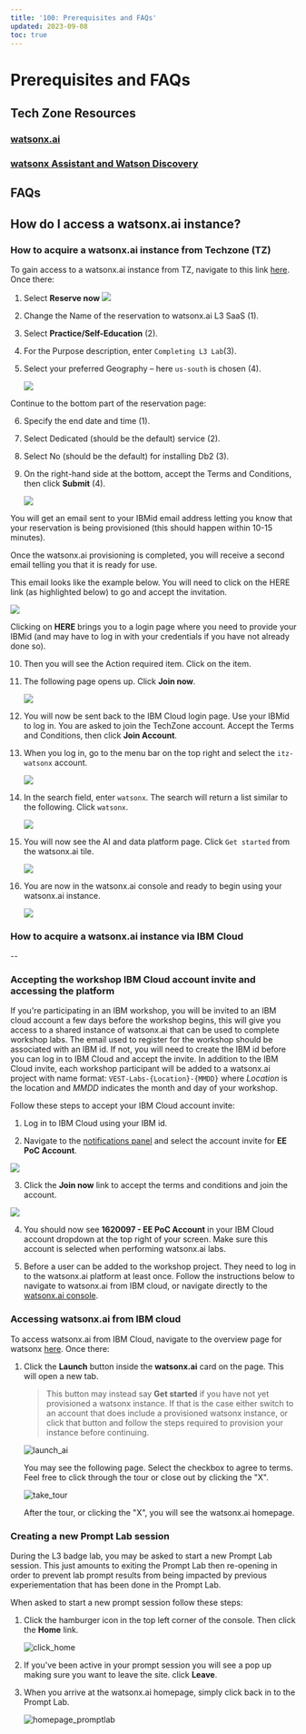 ```yaml
---
title: '100: Prerequisites and FAQs'
updated: 2023-09-08
toc: true
---
```


# Prerequisites and FAQs

## Tech Zone Resources

### [watsonx.ai](https://techzone.ibm.com/collection/tech-zone-certified-base-images/journey-watsonx)

### [watsonx Assistant and Watson Discovery](https://techzone.ibm.com/collection/watson-enterprise/environments)


## FAQs

## How do I access a watsonx.ai instance?

### How to acquire a watsonx.ai instance from Techzone (TZ)


To gain access to a watsonx.ai instance from TZ, navigate to this link [here](https://ibm.biz/WATSONX-AI-TZ). Once there:

1. Select **Reserve now**
   ![](images/100/reserve-now-btn.png)
2. Change the Name of the reservation to <your name> watsonx.ai L3 SaaS (1).
3. Select **Practice/Self-Education** (2).
4. For the Purpose description, enter `Completing L3 Lab`(3).
5. Select your preferred Geography – here `us-south` is chosen (4).

      ![](images/100/reservation-type.png)

Continue to the bottom part of the reservation page:

6. Specify the end date and time (1).
7. Select Dedicated (should be the default) service (2).
8. Select No (should be the default) for installing Db2 (3).
9. On the right-hand side at the bottom, accept the Terms and Conditions, then click **Submit** (4).

      ![](images/100/submit-reservation.png) 

You will get an email sent to your IBMid email address letting you know that your reservation is being provisioned (this should happen within 10-15 minutes). 

Once the watsonx.ai provisioning is completed, you will receive a second email telling you that it is ready for use. 

This email looks like the example below. You will need to click on the HERE
link (as highlighted below) to go and accept the invitation.

   ![](images/100/ready-email.png)

Clicking on **HERE** brings you to a login page where you need to provide your IBMid (and may have to log in with your credentials if you have not already done so). 

10. Then you will see the Action required item. Click on the item.
11. The following page opens up. Click **Join now**.

      ![](images/100/join-now.png)

12. You will now be sent back to the IBM Cloud login page. Use your IBMid to log in. You are asked to join the TechZone account. Accept the Terms and Conditions, then click **Join Account**.
13. When you log in, go to the menu bar on the top right and select the `itz-watsonx` account.

      ![](images/100/itz-watsonx.png)

14. In the search field, enter `watsonx`. The search will return a list similar to the following. Click `watsonx`.

      ![](images/100/search-watsonx.png)

15. You will now see the AI and data platform page. Click `Get started` from the watsonx.ai tile.

      ![](images/100/get-started-btn.png)

16. You are now in the watsonx.ai console and ready to begin using your watsonx.ai instance.

      ![](images/100/watsonx-ai-console.png)

### How to acquire a watsonx.ai instance via IBM Cloud

--

### Accepting the workshop IBM Cloud account invite and accessing the platform

If you're participating in an IBM workshop, you will be invited to an IBM cloud account a few days before the workshop begins, this will give you access to a shared instance of watsonx.ai that can be used to complete workshop labs. The email used to register for the workshop should be associated with an IBM id. If not, you will need to create the IBM id before you can log in to IBM Cloud and accept the invite.  In addition to the IBM Cloud invite, each workshop participant will be added to a watsonx.ai project with name format: `VEST-Labs-{Location}-{MMDD}` where _Location_ is the location and _MMDD_ indicates the month and day of your workshop.

Follow these steps to accept your IBM Cloud account invite:

1. Log in to IBM Cloud using your IBM id.

2. Navigate to the [notifications panel](https://cloud.ibm.com/notifications) and select the account invite for **EE PoC Account**.

![](images/100/cloud-notifications.png)

3. Click the **Join now** link to accept the terms and conditions and join the account. 

![](images/100/join-cloud-account.png)

4. You should now see **1620097 - EE PoC Account** in your IBM Cloud account dropdown at the top right of your screen.  Make sure this account is selected when performing watsonx.ai labs.

5. Before a user can be added to the workshop project. They need to log in to the watsonx.ai platform at least once. Follow the instructions below to navigate to watsonx.ai from IBM cloud, or navigate directly to the [watsonx.ai console](https://dataplatform.cloud.ibm.com/wx/home?context=wx).

### Accessing watsonx.ai from IBM cloud

To access watsonx.ai from IBM Cloud, navigate to the overview page for watsonx [here](https://cloud.ibm.com/watsonx/overview). Once there:

1. Click the **Launch** button inside the **watsonx.ai** card on the page. This will open a new tab.

      > This button may instead say **Get started** if you have not yet provisioned a watsonx instance. If that is the case either switch to an account that does include a provisioned watsonx instance, or click that button and follow the steps required to provision your instance before continuing.

      ![launch_ai](./images/100/launch-watsonx.png)

      You may see the following page. Select the checkbox to agree to terms. Feel free to click through the tour or close out by clicking the "X".

      ![take_tour](./images/100/take-tour.png)

      After the tour, or clicking the "X", you will see the watsonx.ai homepage. 

### Creating a new Prompt Lab session

During the L3 badge lab, you may be asked to start a new Prompt Lab session.  This just amounts to exiting the Prompt Lab then re-opening in order to prevent lab prompt results from being impacted by previous experiementation that has been done in the Prompt Lab.  

When asked to start a new prompt session follow these steps:

1. Click the hamburger icon in the top left corner of the console. Then click the **Home** link.

   ![click_home](./images/100/click-home.png)

2. If you've been active in your prompt session you will see a pop up making sure you want to leave the site. click **Leave**.

3. When you arrive at the watsonx.ai homepage, simply click back in to the Prompt Lab.

   ![homepage_promptlab](./images/100/homepage-promptlab.png)
